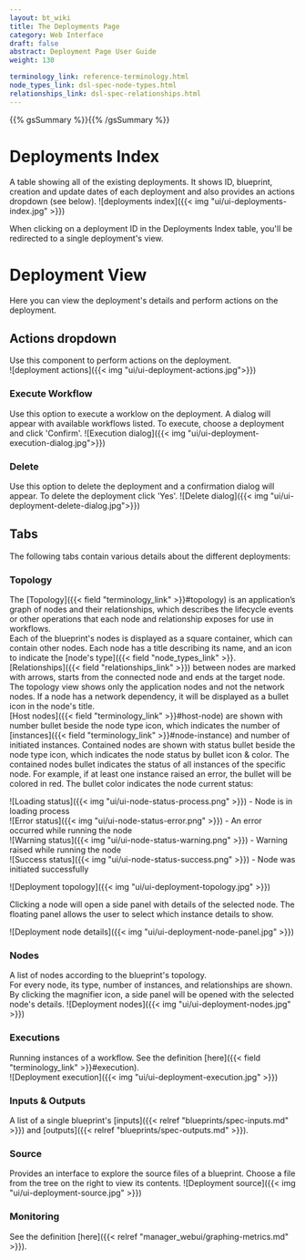 ```yaml
---
layout: bt_wiki
title: The Deployments Page
category: Web Interface
draft: false
abstract: Deployment Page User Guide
weight: 130

terminology_link: reference-terminology.html
node_types_link: dsl-spec-node-types.html
relationships_link: dsl-spec-relationships.html
---
```

{{% gsSummary %}}{{% /gsSummary %}}

# Deployments Index

A table showing all of the existing deployments. It shows ID, blueprint, creation and update dates of each deployment and also provides an actions dropdown (see below).
![deployments index]({{< img "ui/ui-deployments-index.jpg" >}})

When clicking on a deployment ID in the Deployments Index table, you'll be redirected to a single deployment's view. 

# Deployment View
Here you can view the deployment's details and perform actions on the deployment.

## Actions dropdown
Use this component to perform actions on the deployment.  
![deployment actions]({{< img "ui/ui-deployment-actions.jpg">}})

### Execute Workflow
Use this option to execute a worklow on the deployment. A dialog will appear with available workflows listed. To execute, choose a deployment and click 'Confirm'.
![Execution dialog]({{< img "ui/ui-deployment-execution-dialog.jpg">}})

### Delete
Use this option to delete the deployment and a confirmation dialog will appear. To delete the deployment click 'Yes'.
![Delete dialog]({{< img "ui/ui-deployment-delete-dialog.jpg">}})

## Tabs
The following tabs contain various details about the different deployments:

### Topology
The [Topology]({{< field "terminology_link" >}}#topology) is an application’s graph of nodes and their relationships, which describes the lifecycle events or other operations that each node and relationship exposes for use in workflows.<br>
Each of the blueprint's nodes is displayed as a square container, which can contain other nodes. Each node has a title describing its name, and an icon to indicate the [node's type]({{< field "node_types_link" >}}.<br>
[Relationships]({{< field "relationships_link" >}}) between nodes are marked with arrows, starts from the connected node and ends at the target node.<br>
The topology view shows only the application nodes and not the network nodes. If a node has a network dependency, it will be displayed as a bullet icon in the node's title.<br>
[Host nodes]({{< field "terminology_link" >}}#host-node) are shown with number bullet beside the node type icon, which indicates the number of [instances]({{< field "terminology_link" >}}#node-instance) and number of initiated instances. Contained nodes are shown with status bullet beside the node type icon, which indicates the node status by bullet icon & color.
The contained nodes bullet indicates the status of all instances of the specific node. For example, if at least one instance raised an error, the bullet will be colored in red.
The bullet color indicates the node current status:<br>

![Loading status]({{< img "ui/ui-node-status-process.png" >}}) - Node is in loading process<br>
![Error status]({{< img "ui/ui-node-status-error.png" >}}) - An error occurred while running the node<br>
![Warning status]({{< img "ui/ui-node-status-warning.png" >}}) - Warning raised while running the node<br>
![Success status]({{< img "ui/ui-node-status-success.png" >}}) - Node was initiated successfully<br>

![Deployment topology]({{< img "ui/ui-deployment-topology.jpg" >}})

Clicking a node will open a side panel with details of the selected node. The floating panel allows the user to select which instance details to show.<br>

![Deployment node details]({{< img "ui/ui-deployment-node-panel.jpg" >}})

### Nodes
A list of nodes according to the blueprint's topology.<br/>
For every node, its type, number of instances, and relationships are shown. By clicking the magnifier icon, a side panel will be opened with the selected node's details.
![Deployment nodes]({{< img "ui/ui-deployment-nodes.jpg" >}})

### Executions
Running instances of a workflow. See the definition [here]({{< field "terminology_link" >}}#execution).<br/>
![Deployment execution]({{< img "ui/ui-deployment-execution.jpg" >}})

### Inputs & Outputs
A list of a single blueprint's [inputs]({{< relref "blueprints/spec-inputs.md" >}}) and [outputs]({{< relref "blueprints/spec-outputs.md" >}}).

### Source
Provides an interface to explore the source files of a blueprint. Choose a file from the tree on the right to view its contents.
![Deployment source]({{< img "ui/ui-deployment-source.jpg" >}})

### Monitoring
See the definition [here]({{< relref "manager_webui/graphing-metrics.md" >}}).

